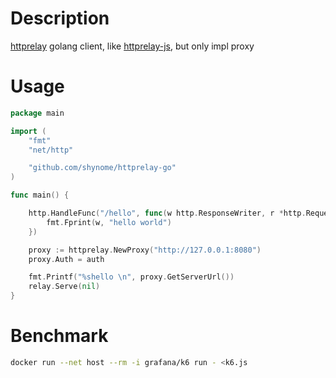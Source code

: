 # Description

[httprelay](https://gitlab.com/jonas.jasas/httprelay) golang client,
like [httprelay-js](https://gitlab.com/jonas.jasas/httprelay-js), but only impl proxy

# Usage

```go
package main

import (
	"fmt"
	"net/http"

	"github.com/shynome/httprelay-go"
)

func main() {

	http.HandleFunc("/hello", func(w http.ResponseWriter, r *http.Request) {
		fmt.Fprint(w, "hello world")
	})

	proxy := httprelay.NewProxy("http://127.0.0.1:8080")
	proxy.Auth = auth

	fmt.Printf("%shello \n", proxy.GetServerUrl())
	relay.Serve(nil)
}

```

# Benchmark

```sh
docker run --net host --rm -i grafana/k6 run - <k6.js
```
